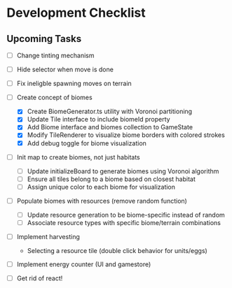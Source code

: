 # Development Checklist

## Upcoming Tasks
- [ ] Change tinting mechanism
- [ ] Hide selector when move is done
- [ ] Fix ineligble spawning moves on terrain

- [ ] Create concept of biomes
    - [x] Create BiomeGenerator.ts utility with Voronoi partitioning
    - [x] Update Tile interface to include biomeId property
    - [x] Add Biome interface and biomes collection to GameState
    - [x] Modify TileRenderer to visualize biome borders with colored strokes
    - [x] Add debug toggle for biome visualization
- [ ] Init map to create biomes, not just habitats
    - [ ] Update initializeBoard to generate biomes using Voronoi algorithm
    - [ ] Ensure all tiles belong to a biome based on closest habitat
    - [ ] Assign unique color to each biome for visualization
- [ ] Populate biomes with resources (remove random function)
    - [ ] Update resource generation to be biome-specific instead of random
    - [ ] Associate resource types with specific biome/terrain combinations
- [ ] Implement harvesting
    - Selecting a resource tile (double click behavior for units/eggs)
- [ ] Implement energy counter (UI and gamestore)

- [ ] Get rid of react!